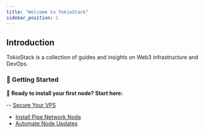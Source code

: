 ```yaml
---
title: "Welcome to TokioStack"
sidebar_position: 1
---
```


## Introduction  
TokioStack is a collection of guides and insights on Web3 infrastructure and DevOps.

### 📌 Getting Started  
🚀 **Ready to install your first node? Start here:**  

-- [Secure Your VPS](./Securing-a-Server/VPS-Guide-Securing-a-Server-to-Host-a-Node)
- [Install Pipe Network Node](./Node-installation-guides/pipe-network-cache-node)
- [Automate Node Updates](./Optimization-and-Maintenance/Automating-node-updates-with-watchtower)

